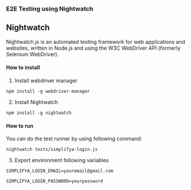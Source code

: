### E2E Testing using Nightwatch

## Nightwatch

Nightwatch.js is an automated testing framework for web applications and websites, written in Node.js and using the W3C WebDriver API (formerly Selenium WebDriver).

#### How to install

1. Install webdriver manager

`npm install -g webdriver-manager`

2. Install Nightwatch

`npm install -g nightwatch`


#### How to run

You can do the test runner by using following command:

`nightwatch tests/simplifya-login.js`


3. Export environment following variables

`SIMPLIFYA_LOGIN_EMAIL=youremail@gmail.com`

`SIMPLIFYA_LOGIN_PASSWORD=yourpassword`
